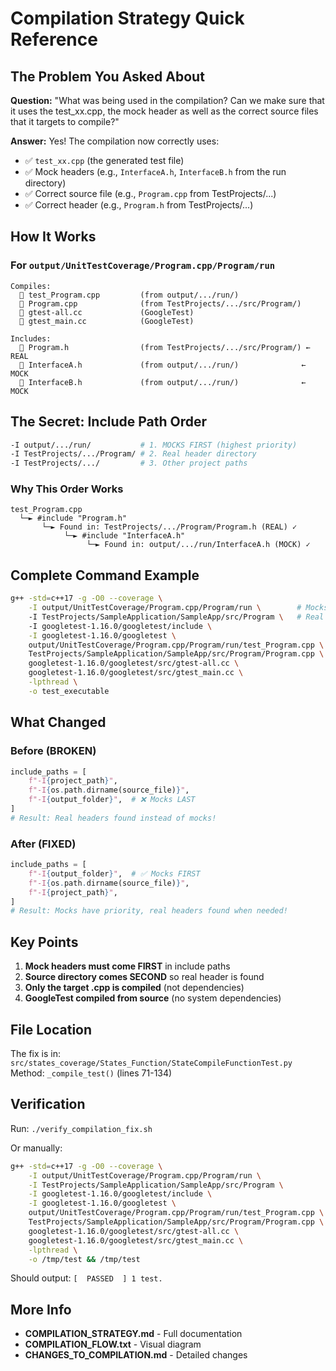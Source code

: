 # Compilation Strategy Quick Reference

## The Problem You Asked About

**Question:** "What was being used in the compilation? Can we make sure that it uses the test_xx.cpp, the mock header as well as the correct source files that it targets to compile?"

**Answer:** Yes! The compilation now correctly uses:
- ✅ `test_xx.cpp` (the generated test file)
- ✅ Mock headers (e.g., `InterfaceA.h`, `InterfaceB.h` from the run directory)
- ✅ Correct source file (e.g., `Program.cpp` from TestProjects/...)
- ✅ Correct header (e.g., `Program.h` from TestProjects/...)

## How It Works

### For `output/UnitTestCoverage/Program.cpp/Program/run`

```
Compiles:
  📝 test_Program.cpp         (from output/.../run/)
  📝 Program.cpp              (from TestProjects/.../src/Program/)
  📝 gtest-all.cc             (GoogleTest)
  📝 gtest_main.cc            (GoogleTest)

Includes:
  📄 Program.h                (from TestProjects/.../src/Program/) ← REAL
  📄 InterfaceA.h             (from output/.../run/)              ← MOCK
  📄 InterfaceB.h             (from output/.../run/)              ← MOCK
```

## The Secret: Include Path Order

```bash
-I output/.../run/           # 1. MOCKS FIRST (highest priority)
-I TestProjects/.../Program/ # 2. Real header directory
-I TestProjects/.../         # 3. Other project paths
```

### Why This Order Works

```
test_Program.cpp
  └─► #include "Program.h"
       └─► Found in: TestProjects/.../Program/Program.h (REAL) ✓
            └─► #include "InterfaceA.h"
                 └─► Found in: output/.../run/InterfaceA.h (MOCK) ✓
```

## Complete Command Example

```bash
g++ -std=c++17 -g -O0 --coverage \
    -I output/UnitTestCoverage/Program.cpp/Program/run \        # Mocks
    -I TestProjects/SampleApplication/SampleApp/src/Program \   # Real header
    -I googletest-1.16.0/googletest/include \
    -I googletest-1.16.0/googletest \
    output/UnitTestCoverage/Program.cpp/Program/run/test_Program.cpp \
    TestProjects/SampleApplication/SampleApp/src/Program/Program.cpp \
    googletest-1.16.0/googletest/src/gtest-all.cc \
    googletest-1.16.0/googletest/src/gtest_main.cc \
    -lpthread \
    -o test_executable
```

## What Changed

### Before (BROKEN)
```python
include_paths = [
    f"-I{project_path}",
    f"-I{os.path.dirname(source_file)}",
    f"-I{output_folder}",  # ❌ Mocks LAST
]
# Result: Real headers found instead of mocks!
```

### After (FIXED)
```python
include_paths = [
    f"-I{output_folder}",  # ✅ Mocks FIRST
    f"-I{os.path.dirname(source_file)}",
    f"-I{project_path}",
]
# Result: Mocks have priority, real headers found when needed!
```

## Key Points

1. **Mock headers must come FIRST** in include paths
2. **Source directory comes SECOND** so real header is found
3. **Only the target .cpp is compiled** (not dependencies)
4. **GoogleTest compiled from source** (no system dependencies)

## File Location

The fix is in: `src/states_coverage/States_Function/StateCompileFunctionTest.py`
Method: `_compile_test()` (lines 71-134)

## Verification

Run: `./verify_compilation_fix.sh`

Or manually:
```bash
g++ -std=c++17 -g -O0 --coverage \
    -I output/UnitTestCoverage/Program.cpp/Program/run \
    -I TestProjects/SampleApplication/SampleApp/src/Program \
    -I googletest-1.16.0/googletest/include \
    -I googletest-1.16.0/googletest \
    output/UnitTestCoverage/Program.cpp/Program/run/test_Program.cpp \
    TestProjects/SampleApplication/SampleApp/src/Program/Program.cpp \
    googletest-1.16.0/googletest/src/gtest-all.cc \
    googletest-1.16.0/googletest/src/gtest_main.cc \
    -lpthread \
    -o /tmp/test && /tmp/test
```

Should output: `[  PASSED  ] 1 test.`

## More Info

- **COMPILATION_STRATEGY.md** - Full documentation
- **COMPILATION_FLOW.txt** - Visual diagram
- **CHANGES_TO_COMPILATION.md** - Detailed changes

